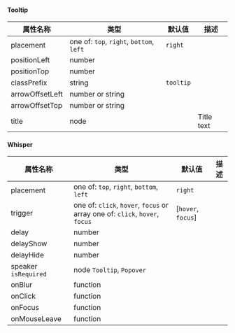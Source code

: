 #### Tooltip

属性名称            | 类型                                       | 默认值       | 描述
--------------- | ---------------------------------------- | --------- | ----------
placement       | one of: `top`, `right`, `bottom`, `left` | `right`   |
positionLeft    | number
positionTop     | number                                   |           |
classPrefix     | string                                   | `tooltip` |
arrowOffsetLeft | number or string                         |           |
arrowOffsetTop  | number or string                         |           |
title           | node                                     |           | Title text


#### Whisper

属性名称                 | 类型                                                                           | 默认值 | 描述
-------------------- | ---------------------------------------------------------------------------- | --- | --
placement            | one of: `top`, `right`, `bottom`, `left`                                 |`right`|
trigger              | one of: `click`, `hover`, `focus` or  array one of: `click`, `hover`, `focus` |  [`hover`, `focus`]   |
delay                | number                                                                       |     |
delayShow            | number                                                                       |     |
delayHide            | number                                                                       |     |
speaker `isRequired` | node   `Tooltip`, `Popover`                                                                   |     |
onBlur               | function                                                                     |     |
onClick              | function                                                                     |     |
onFocus              | function                                                                     |     |
onMouseLeave         | function                                                                     |     |
